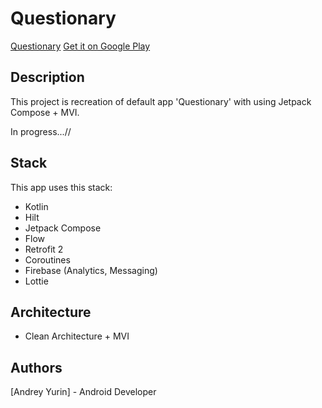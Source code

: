 # Questionary
<a href="https://questionary.ru">Questionary</a>
<a href="https://play.google.com/store/apps/details?id=ru.sad.questionary">Get it on Google Play</a>


## Description 
This project is recreation of default app 'Questionary' with using Jetpack Compose + MVI.

In progress...//

## Stack

This app uses this stack:

- Kotlin
- Hilt
- Jetpack Compose
- Flow
- Retrofit 2
- Coroutines
- Firebase (Analytics, Messaging)
- Lottie

## Architecture
- Clean Architecture + MVI

## Authors

[Andrey Yurin] - Android Developer
